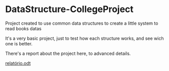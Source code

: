 # DataStructure-CollegeProject
Project created to use common data structures to create a little system to read books datas

It's a very basic project, just to test how each structure works, and see wich one is better.

There's a report about the project here, to advanced details.

[relatório.odt](https://github.com/Theusaopia/DataStructure-CollegeProject/files/6550075/relatorio.odt)
